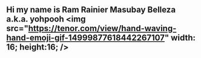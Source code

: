 ## Hi my name is Ram Rainier Masubay Belleza a.k.a. yohpooh <img src="https://tenor.com/view/hand-waving-hand-emoji-gif-14999877618442267107" width: 16; height:16; />


<!--
**yohpooh/yohpooh** is a ✨ _special_ ✨ repository because its `README.md` (this file) appears on your GitHub profile.

Here are some ideas to get you started:

- 🔭 I’m currently working on ...
- 🌱 I’m currently learning ...
- 👯 I’m looking to collaborate on ...
- 🤔 I’m looking for help with ...
- 💬 Ask me about ...
- 📫 How to reach me: ...
- 😄 Pronouns: ...
- ⚡ Fun fact: ...
-->
